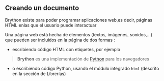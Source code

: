 Creando un documento
--------------------

Brython existe para poder programar aplicaciones web,es decir, páginas HTML enlas que el usuario puede interactuar

Una página web está hecha de elementos (textos, imágenes, sonidos,...) que pueden ser incluidos en la página de dos formas :

- escribiendo código HTML con etiquetes, por ejemplo

>    <html>
>    <body>
>    <b>Brython</b> es una implementación de <a href="http://www.python.org">Python</a> 
>    para los navegadores
>    </body>
>    </html>

- o escribiendo código Python, usando el módulo integrado `html` (descrito en la sección de Librerías)

>    <html>
>    <body>
>    <script type="text/python">
>    from html import A,B
>    doc <= B("Brython")+"es una implementación de "
>    doc <= A("Python",href="http://www.python.org")+" para los navegadores"
>    </script>
>    </body>
>    </html>

